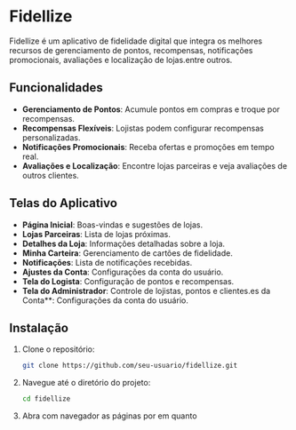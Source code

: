 # Fidellize

Fidellize é um aplicativo de fidelidade digital que integra os melhores recursos de gerenciamento de pontos, recompensas, notificações promocionais, avaliações e localização de lojas.entre outros.

## Funcionalidades

- **Gerenciamento de Pontos**: Acumule pontos em compras e troque por recompensas.
- **Recompensas Flexíveis**: Lojistas podem configurar recompensas personalizadas.
- **Notificações Promocionais**: Receba ofertas e promoções em tempo real.
- **Avaliações e Localização**: Encontre lojas parceiras e veja avaliações de outros clientes.

## Telas do Aplicativo

- **Página Inicial**: Boas-vindas e sugestões de lojas.
- **Lojas Parceiras**: Lista de lojas próximas.
- **Detalhes da Loja**: Informações detalhadas sobre a loja.
- **Minha Carteira**: Gerenciamento de cartões de fidelidade.
- **Notificações**: Lista de notificações recebidas.
- **Ajustes da Conta**: Configurações da conta do usuário.
- **Tela do Logista**: Configuração de pontos e recompensas.
- **Tela do Administrador**: Controle de lojistas, pontos e clientes.es da Conta**: Configurações da conta do usuário.

## Instalação

1. Clone o repositório:
    ```sh
    git clone https://github.com/seu-usuario/fidellize.git
    ```
2. Navegue até o diretório do projeto:
    ```sh
    cd fidellize
    ```
3. Abra com navegador as páginas por em quanto
   

